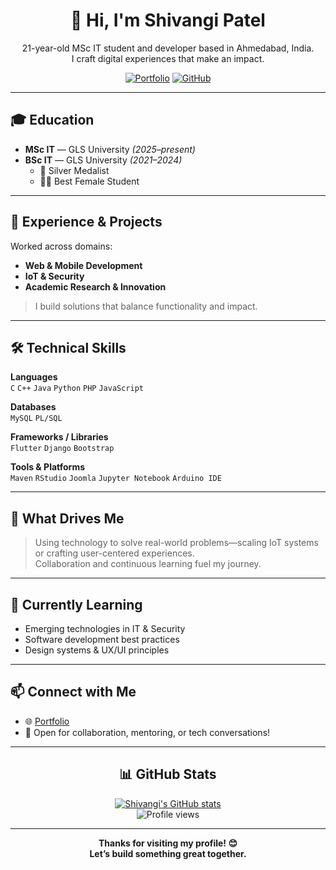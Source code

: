 <!--
    Shivangi Patel | MSc IT Student & Developer
    Ahmedabad, India
    Portfolio: https://shivangi.works
-->

<div align="center">

# 👋 Hi, I'm Shivangi Patel

21-year-old MSc IT student and developer based in Ahmedabad, India.<br>
I craft digital experiences that make an impact.

[![Portfolio](https://img.shields.io/badge/Portfolio-shivangi.works-blue?style=flat-rounded&logo=google-chrome)](https://shivangi.works)
[![GitHub](https://img.shields.io/badge/GitHub-shivangipatel2508-181717?style=flat-rounded&logo=github)](https://github.com/shivangipatel2508)

</div>

---

## 🎓 Education
- **MSc IT** — GLS University _(2025–present)_
- **BSc IT** — GLS University _(2021–2024)_
  - 🥈 Silver Medalist
  - 👩‍🎓 Best Female Student

---

## 💼 Experience & Projects
Worked across domains:
- **Web & Mobile Development**
- **IoT & Security**
- **Academic Research & Innovation**

> I build solutions that balance functionality and impact.

---

## 🛠️ Technical Skills

**Languages**  
`C` `C++` `Java` `Python` `PHP` `JavaScript`  

**Databases**  
`MySQL` `PL/SQL`  

**Frameworks / Libraries**  
`Flutter` `Django` `Bootstrap`  

**Tools & Platforms**  
`Maven` `RStudio` `Joomla` `Jupyter Notebook` `Arduino IDE`  

---

## 🧠 What Drives Me

> Using technology to solve real-world problems—scaling IoT systems or crafting user-centered experiences.  
> Collaboration and continuous learning fuel my journey.

---

## 🌱 Currently Learning

- Emerging technologies in IT & Security
- Software development best practices
- Design systems & UX/UI principles

---

## 📫 Connect with Me

- 🌐 [Portfolio](https://shivangi.works)
- 💌 Open for collaboration, mentoring, or tech conversations!

---

<div align="center">

## 📊 GitHub Stats

[![Shivangi's GitHub stats](https://github-readme-stats.vercel.app/api?username=shivangipatel2508&show_icons=true&theme=github_dark)](https://github.com/shivangipatel2508)
<br>
<img src="https://komarev.com/ghpvc/?username=shivangipatel2508&style=flat-square" alt="Profile views"/>

</div>

---

<p align="center">
  <b>Thanks for visiting my profile! 😊<br>
  Let’s build something great together.</b>
</p>
